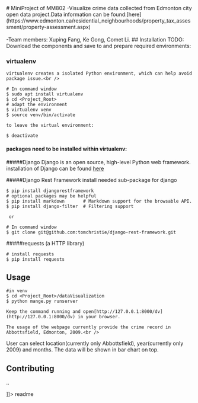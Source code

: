 <snippet>
  <content>
# MiniProject of MM802
 -Visualize crime data collected from Edmonton city open data project.Data information can be found:[here](https://www.edmonton.ca/residential_neighbourhoods/property_tax_assessment/property-assessment.aspx)<br /><br />
 -Team members: Xuping Fang, Ke Gong, Comet Li.
## Installation
    TODO: Download the components and save to <Project_Root> and prepare required environments:

### virtualenv
    virtualenv creates a isolated Python environment, which can help avoid package issue.<br />
  ```make
  # In command window
  $ sudo apt install virtualenv
  $ cd <Project_Root>
  # adapt the environment
  $ virtualenv venv
  $ source venv/bin/activate
  ```
    to leave the virtual environment:
  ```make
  $ deactivate
  ```
  
#### packages need to be installed within virtualenv:
#####Django
    Django is an open source, high-level Python web framework.
installation of Django can be found [here](https://docs.djangoproject.com/en/1.10/topics/install/)

#####Django Rest Framework
    install needed sub-package for django
  ```make
  $ pip install djangorestframework
  # optional packages may be helpful
  $ pip install markdown       # Markdown support for the browsable API.
  $ pip install django-filter  # Filtering support
  ```
     or
 ```make
 # In command window
 $ git clone git@github.com:tomchristie/django-rest-framework.git
 ```
#####requests (a HTTP library)
  ```make
  # install requests
  $ pip install requests
  ```
  

## Usage
  ```make
  #in venv
  $ cd <Project_Root>/dataVisualization
  $ python mange.py runserver
  ```
    Keep the command running and open[http://127.0.0.1:8000/dv](http://127.0.0.1:8000/dv) in your browser.

    The usage of the webpage currently provide the crime record in Abbottsfield, Edmonton, 2009.<br />
User can select location(currently only Abbottsfield), year(currently only 2009) and months. The data will be shown in bar chart on top.

## Contributing
..

]]></content>
  <tabTrigger>readme</tabTrigger>
</snippet>

